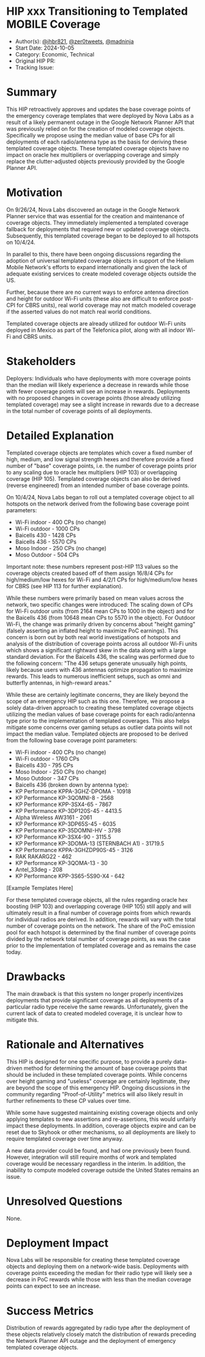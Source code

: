 # HIP xxx Transitioning to Templated MOBILE Coverage

- Author(s): [@jhbr821](https://github.com/jhbr821), [@zer0tweets](https://github.com/zer0tweets), [@madninja](https://github.com/madninja)
- Start Date: 2024-10-05
- Category: Economic, Technical
- Original HIP PR: <!-- leave this empty; maintainer will fill in ID of this pull request -->
- Tracking Issue: <!-- leave this empty; maintainer will create a discussion issue -->

# Summary
[summary]: #summary

This HIP retroactively approves and updates the base coverage points of the emergency coverage templates that were deployed by Nova Labs as a result of a likely permanent outage in the Google Network Planner API that was previously relied on for the creation of modeled coverage objects. Specifically we propose using the median value of base CPs for all deployments of each radio/antenna type as the basis for deriving these templated coverage objects. These templated coverage objects have no impact on oracle hex multipliers or overlapping coverage and simply replace the clutter-adjusted objects previously provided by the Google Planner API.

# Motivation
[motivation]: #motivation

On 9/26/24, Nova Labs discovered an outage in the Google Network Planner service that was essential for the creation and maintenance of coverage objects. They immediately implemented a templated coverage fallback for deployments that required new or updated coverage objects. Subsequently, this templated coverage began to be deployed to all hotspots on 10/4/24.

In parallel to this, there have been ongoing discussions regarding the adoption of universal templated coverage objects in support of the Helium Mobile Network's efforts to expand internationally and given the lack of adequate existing services to create modeled coverage objects outside the US.

Further, because there are no current ways to enforce antenna direction and height for outdoor Wi-Fi units (these also are difficult to enforce post-CPI for CBRS units), real world coverage may not match modeled coverage if the asserted values do not match real world conditions.

Templated coverage objects are already utilized for outdoor Wi-Fi units deployed in Mexico as part of the Telefonica pilot, along with all indoor Wi-Fi and CBRS units.

# Stakeholders
[stakeholders]: #stakeholders

Deployers: Individuals who have deployments with more coverage points than the median will likely experience a decrease in rewards while those with fewer coverage points will see an increase in rewards. Deployments with no proposed changes in coverage points (those already utilizing templated coverage) may see a slight increase in rewards due to a decrease in the total number of coverage points of all deployments.

# Detailed Explanation
[detailed-explanation]: #detailed-explanation

Templated coverage objects are templates which cover a fixed number of high, medium, and low signal strength hexes and therefore provide a fixed number of "base" coverage points, i.e. the number of coverage points prior to any scaling due to oracle hex multipliers (HIP 103) or overlapping coverage (HIP 105). Templated coverage objects can also be derived (reverse engineered) from an intended number of base coverage points.

On 10/4/24, Nova Labs began to roll out a templated coverage object to all hotspots on the network derived from the following base coverage point parameters:

* Wi-Fi indoor - 400 CPs (no change)
* Wi-Fi outdoor - 1000 CPs
* Baicells 430 - 1428 CPs
* Baicells 436 - 5570 CPs
* Moso Indoor - 250 CPs (no change)
* Moso Outdoor - 504 CPs

Important note: these numbers represent post-HIP 113 values so the coverage objects created based off of them assign 16/8/4 CPs for high/medium/low hexes for Wi-Fi and 4/2/1 CPs for high/medium/low hexes for CBRS (see HIP 113 for further explanation).

While these numbers were primarily based on mean values across the network, two specific changes were introduced: The scaling down of CPs for Wi-Fi outdoor units (from 2164 mean CPs to 1000 in the object) and for the Baicells 436 (from 10648 mean CPs to 5570 in the object). For Outdoor Wi-Fi, the change was primarily driven by concerns about "height gaming" (falsely asserting an inflated height to maximize PoC earnings). This concern is born out by both real world investigations of hotspots and analysis of the distribution of coverage points across all outdoor Wi-Fi units which shows a significant rightward skew in the data along with a large standard deviation. For the Baicells 436, the scaling was performed due to the following concern: "The 436 setups generate unusually high points, likely because users with 436 antennas optimize propagation to maximize rewards. This leads to numerous inefficient setups, such as omni and butterfly antennas, in high-reward areas."

While these are certainly legitimate concerns, they are likely beyond the scope of an emergency HIP such as this one. Therefore, we propose a solely data-driven approach to creating these templated coverage objects utilizing the median values of base coverage points for each radio/antenna type prior to the implementation of templated coverages. This also helps mitigate some concerns over gaming setups as outlier data points will not impact the median value. Templated objects are proposed to be derived from the following base coverage point parameters:

* Wi-Fi indoor - 400 CPs (no change)
* Wi-Fi outdoor - 1760 CPs
* Baicells 430 - 795 CPs
* Moso Indoor - 250 CPs (no change)
* Moso Outdoor - 347 CPs
* Baicells 436 (broken down by antenna type):
* KP Performance KPPA-3GHZ-DPOMA - 10918
* KP Performance KP-3QOMNI-8 - 2568
* KP Performance KPP-3SX4-65 - 7867
* KP Performance KP-3DP120S-45 - 4413.5
* Alpha Wireless AW3161 - 2061
* KP Performance KP-3DP65S-45 - 6035
* KP Performance KP-35DOMNI-HV - 3798
* KP Performance KP-3SX4-90 - 3115.5
* KP Performance KP-3DOMA-13 (STERNBACH A1) - 31719.5
* KP Performance KPPA-3GHZDP90S-45 - 3126
* RAK RAKARG22 - 462
* KP Performance KP-3QOMA-13 - 30
* Antel_33deg - 208
* KP Performance KPP-3S65-5S90-X4 - 642

[Example Templates Here]

For these templated coverage objects, all the rules regarding oracle hex boosting (HIP 103) and overlapping coverage (HIP 105) still apply and will ultimately result in a final number of coverage points from which rewards for individual radios are derived. In addition, rewards will vary with the total number of coverage points on the network. The share of the PoC emission pool for each hotspot is determined by the final number of coverage points divided by the network total number of coverage points, as was the case prior to the implementation of templated coverage and as remains the case today.

# Drawbacks
[drawbacks]: #drawbacks

The main drawback is that this system no longer properly incentivizes deployments that provide significant coverage as all deployments of a particular radio type receive the same rewards. Unfortunately, given the current lack of data to created modeled coverage, it is unclear how to mitigate this.

# Rationale and Alternatives
[alternatives]: #rationale-and-alternatives

This HIP is designed for one specific purpose, to provide a purely data-driven method for determining the amount of base coverage points that should be included in these templated coverage points. While concerns over height gaming and "useless" coverage are certainly legitimate, they are beyond the scope of this emergency HIP. Ongoing discussions in the community regarding "Proof-of-Utility" metrics will also likely result in further refinements to these CP values over time.

While some have suggested maintaining existing coverage objects and only applying templates to new assertions and re-assertions, this would unfairly impact these deployments. In addition, coverage objects expire and can be reset due to Skyhook or other mechanisms, so all deployments are likely to require templated coverage over time anyway.

A new data provider could be found, and had one previously been found. However, integration will still require months of work and templated coverage would be necessary regardless in the interim. In addition, the inability to compute modeled coverage outside the United States remains an issue.

# Unresolved Questions
[unresolved]: #unresolved-questions

None.

# Deployment Impact
[deployment-impact]: #deployment-impact

Nova Labs will be responsible for creating these templated coverage objects and deploying them on a network-wide basis. Deployments with coverage points exceeding the median for their radio type will likely see a decrease in PoC rewards while those with less than the median coverage points can expect to see an increase.

# Success Metrics
[success-metrics]: #success-metrics

Distribution of rewards aggregated by radio type after the deployment of these objects relatively closely match the distribution of rewards preceding the Network Planner API outage and the deployment of emergency templated coverage objects.
